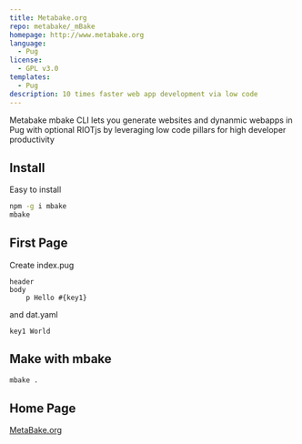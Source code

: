 ```yaml
---
title: Metabake.org
repo: metabake/_mBake
homepage: http://www.metabake.org
language:
  - Pug
license:
  - GPL v3.0
templates:
  - Pug
description: 10 times faster web app development via low code
---
```


Metabake mbake CLI lets you generate websites and dynanmic webapps in Pug with optional RIOTjs  by leveraging low code pillars for high developer productivity

## Install

Easy to install

```sh
npm -g i mbake
mbake
```

## First Page

Create index.pug
```
header
body
    p Hello #{key1}
```
and dat.yaml
```
key1 World
```

## Make with mbake

```sh
mbake .
```

## Home Page

[MetaBake.org](http://www.metabake.org)
